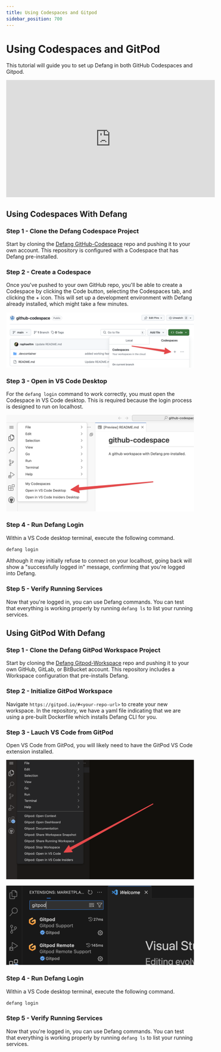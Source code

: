 ```yaml
---
title: Using Codespaces and Gitpod
sidebar_position: 700
---
```


# Using Codespaces and GitPod

This tutorial will guide you to set up Defang in both GitHub Codespaces and Gitpod.

<iframe width="560" height="315" src="https://www.youtube.com/embed/71pmCfLdxTg?si=Q9YIESYEUNTBFBIy" title="YouTube video player" frameborder="0" allow="accelerometer; autoplay; clipboard-write; encrypted-media; gyroscope; picture-in-picture; web-share" referrerpolicy="strict-origin-when-cross-origin" allowfullscreen></iframe>

## Using Codespaces With Defang

### Step 1 - Clone the Defang Codespace Project
Start by cloning the [Defang GitHub-Codespace](https://github.com/DefangLabs/github-codespace) repo and pushing it to your own account. This repository is configured with a Codespace that has Defang pre-installed.


### Step 2 - Create a Codespace
Once you've pushed to your own GitHub repo, you'll be able to create a Codespace by clicking the Code button, selecting the Codespaces tab, and clicking the + icon. This will set up a development environment with Defang already installed, which might take a few minutes.

![Create Codespace button screenshot](/img/codespace-tutorial/new-codespace.png)


### Step 3 - Open in VS Code Desktop
For the `defang login` command to work correctly, you must open the Codespace in VS Code desktop. This is required because the login process is designed to run on localhost.


![Open in vs code desktop button screenshot](/img/codespace-tutorial/desktop.png)


### Step 4 - Run Defang Login
Within a VS Code desktop terminal, execute the following command.
```bash
defang login
```
Although it may initially refuse to connect on your localhost, going back will show a "successfully logged in" message, confirming that you're logged into Defang.


### Step 5 - Verify Running Services
Now that you're logged in, you can use Defang commands. You can test that everything is working properly by running `defang ls` to list your running services.


## Using GitPod With Defang

### Step 1 - Clone the Defang GitPod Workspace Project
Start by cloning the [Defang Gitpod-Workspace](https://github.com/DefangLabs/gitpod-workspace) repo and pushing it to your own GitHub, GitLab, or BitBucket account. This repository includes a Workspace configuration that pre-installs Defang.


### Step 2 - Initialize GitPod Workspace
Navigate `https://gitpod.io/#<your-repo-url>` to create your new workspace.
In the repository, we have a yaml file indicating that we are using a pre-built Dockerfile which installs Defang CLI for you.


### Step 3 - Lauch VS Code from GitPod
Open VS Code from GitPod, you will likely need to have the GitPod VS Code extension installed.

![Open in vs code desktop button screenshot](/img/codespace-tutorial/gitpod-desktop.png)

![Screenshot of GitPod extension](/img/codespace-tutorial/gitpod-ext.png)


### Step 4 - Run Defang Login
Within a VS Code desktop terminal, execute the following command.

```bash
defang login
```


### Step 5 - Verify Running Services
Now that you're logged in, you can use Defang commands. You can test that everything is working properly by running `defang ls` to list your running services.